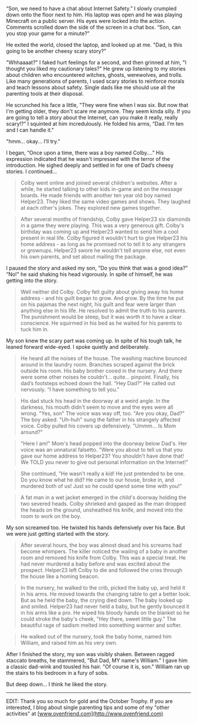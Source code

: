 “Son, we need to have a chat about Internet Safety.”  I slowly crumpled down onto the floor next to him.  His laptop was open and he was playing Minecraft on a public server.  His eyes were locked into the action.  Comments scrolled down the side of the screen in a chat box.  “Son, can you stop your game for a minute?” 


He exited the world, closed the laptop, and looked up at me.  "Dad, is this going to be another cheesy scary story?"  


"Whhaaaat?" I faked hurt feelings for a second, and then grinned at him, "I thought you liked my cautionary tales?" He grew up listening to my stories about children who encountered witches, ghosts, werewolves, and trolls.  Like many generations of parents, I used scary stories to reinforce morals and teach lessons about safety.  Single dads like me should use all the parenting tools at their disposal.


He scrunched his face a little, "They were fine when I was six. But now that I'm getting older, they don't scare me anymore.  They seem kinda silly.  If you are going to tell a story about the Internet, can you make it really, really scary!?” I squinted at him incredulously.  He folded his arms, “Dad.  I’m ten and I can handle it."  


"hmm… okay...  I’ll try."  


I began, “Once upon a time, there was a boy named Colby….”  His expression indicated that he wasn't impressed with the terror of the introduction.  He sighed deeply and settled in for one of Dad’s cheesy stories.   I continued...


>Colby went online and joined several children's websites. After a while, he started talking to other kids in-game and on the message boards.  He made friends with another ten year old boy named Helper23. They liked the same video games and shows.  They laughed at each other's jokes. They explored new games together.


>After several months of friendship, Colby gave Helper23 six diamonds in a game they were playing. This was a very generous gift.  Colby's birthday was coming up and Helper23 wanted to send him a cool present in real life. Colby figured it wouldn't hurt to give Helper23 his home address - as long as he promised not to tell it to any strangers or grownups.  Helper23 swore he wouldn't tell anyone else, not even his own parents, and set about mailing the package.   


I paused the story and asked my son, "Do you think that was a good idea?”  “No!" he said shaking his head vigorously.  In spite of himself, he was getting into the story.


>Well neither did Colby.  Colby felt guilty about giving away his home address - and his guilt began to grow.  And grow.  By the time he put on his pajamas the next night, his guilt and fear were larger than anything else in his life.  He resolved to admit the truth to his parents. The punishment would be steep, but it was worth it to have a clear conscience.  He squirmed in his bed as he waited for his parents to tuck him in.  


My son knew the scary part was coming up. In spite of his tough talk, he leaned forward wide-eyed. I spoke quietly and deliberately.


>He heard all the noises of the house. The washing machine bounced around in the laundry room. Branches scraped against the brick outside his room. His baby brother cooed in the nursery. And there were some other noises he couldn't... quite... pinpoint.  Finally, his dad’s footsteps echoed down the hall. “Hey Dad?” He called out nervously. “I have something to tell you.”


>His dad stuck his head in the doorway at a weird angle.  In the darkness, his mouth didn't seem to move and the eyes were all wrong. "Yes, son" The voice was way off, too.  "Are you okay, Dad?" The boy asked. "Uh-huh" sung the father in his strangely affected voice.   Colby pulled his covers up defensively. "Ummm... Is Mom around?"  


>"Here I am!" Mom's head popped into the doorway below Dad's.  Her voice was an unnatural falsetto.  "Were you about to tell us that you gave our home address to Helper23?  You shouldn't have done that!  We TOLD you never to give out personal information on the Internet!"


>She continued, "He wasn't really a kid!  He just pretended to be one.  Do you know what he did?  He came to our house, broke in, and murdered both of us!  Just so he could spend some time with you!"


>A fat man in a wet jacket emerged in the child's doorway holding the two severed heads. Colby shrieked and gasped as the man dropped the heads on the ground, unsheathed his knife, and moved into the room to work on the boy. 


My son screamed too.  He twisted his hands defensively over his face.  But we were just getting started with the story.


>After several hours, the boy was almost dead and his screams had become whimpers.  The killer noticed the wailing of a baby in another room and removed his knife from Colby.  This was a special treat.  He had never murdered a baby before and was excited about the prospect. Helper23 left Colby to die and followed the cries through the house like a homing beacon. 


>In the nursery, he walked to the crib, picked the baby up, and held it in his arms. He moved towards the changing table to get a better look.  But as he held the baby, the crying died down.  The baby looked up and smiled.  Helper23 had never held a baby, but he gently bounced it in his arms like a pro.  He wiped his bloody hands on the blanket so he could stroke the baby's cheek, "Hey there, sweet little guy."  The beautiful rage of sadism melted into something warmer and softer.


>He walked out of the nursery, took the baby home, named him William, and raised him as his very own. 


After I finished the story, my son was visibly shaken. Between ragged staccato breaths, he stammered, "But Dad, MY name's William."  I gave him a classic dad-wink and tousled his hair.  "Of course it is, son."  William ran up the stairs to his bedroom in a fury of sobs. 


But deep down... I think he liked the story. 

***
EDIT: Thank you so much for gold and the October Trophy.  If you are interested, I blog about single parenting tips and some of my "other activities" at [www.ovenfriend.com](http://www.ovenfriend.com)
